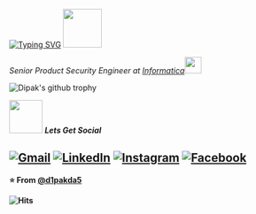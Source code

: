 [![Typing SVG](https://readme-typing-svg.herokuapp.com?font=Roboto+Condensed&size=24&duration=5005&background=3AFF2D00&height=52&lines=Hello+There!+++This+is+Dipak+;Senior+Product+Security+Engineer)](https://git.io/typing-svg) <img src="https://media.giphy.com/media/IfsByYYHyNlnINT46g/giphy.gif" width="70">
<p><em>Senior Product Security Engineer at <a href="https://www.informatica.com/in/">Informatica</a><img src="https://media.giphy.com/media/WUlplcMpOCEmTGBtBW/giphy.gif" width="30">
  </em></p>

![Dipak's github trophy](https://github-profile-trophy.vercel.app/?username=d1pakda5&theme=dracula)

<img src="https://media.giphy.com/media/LnQjpWaON8nhr21vNW/giphy.gif" width="60"> <em><b>Lets Get Social</em>
<p>

<a href="mailto:deepakdas288@gmail.com"><img src="https://img.shields.io/badge/-Gmail-c14438?style=flat-square&logo=Gmail&logoColor=white&link=mailto:deepakdas288@gmail.com" alt="Gmail"></a>
<a href="https://www.linkedin.com/in/dipakkumardas1/"><img src="https://img.shields.io/badge/LinkedIn-%230077B5.svg?&style=flat-square&logo=linkedin&logoColor=white" alt="LinkedIn"></a>
<a href="https://www.instagram.com/d1pakda5/?hl=en"><img src="https://img.shields.io/badge/Instagram-%23E4405F.svg?&style=flat-square&logo=instagram&logoColor=white" alt="Instagram"></a>
<a href="https://www.facebook.com/d1pakdas"><img src="https://img.shields.io/badge/Facebook-%231877F2.svg?&style=flat-square&logo=facebook&logoColor=white" alt="Facebook"></a></div>
---

⭐️ From [@d1pakda5](https://github.com/d1pakda5)

![Hits](https://hitcounter.pythonanywhere.com/count/tag.svg?url=https://github.com/d1pakda5)

